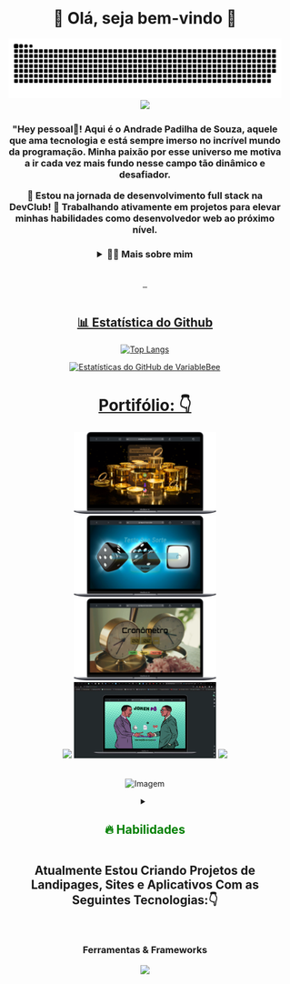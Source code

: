 <div id="user-content-toc">
  <ul align="center">
    <summary><h1 style="display: inline-block">👋  Olá, seja bem-vindo 👋 </h1></summary>
<!--- snake --->
  
  <div align="center">
      <img src="https://github.com/1999AZZAR/1999AZZAR/blob/main/resources/img/grid-snake.svg" alt="snake" /></a>
      <img src="https://resources/img/waving.gif">
  </div>
    <h3>
      "Hey pessoal👋! Aqui é o Andrade Padilha de Souza, aquele que ama tecnologia e está sempre imerso no incrível mundo da programação. Minha paixão por esse universo me motiva a ir cada vez mais fundo nesse campo tão dinâmico e desafiador.

🌱 Estou na jornada de desenvolvimento full stack na DevClub!
🔭 Trabalhando ativamente em projetos para elevar minhas habilidades como desenvolvedor web ao próximo nível.

   </h3>
<!-- Dropdown -->
  <h3>  <details>
      <summary>👨‍💻 Mais sobre mim</summary>
    <br>
      - 💬 Olá, sou Andrade Padilha de Souza, tenho 31 anos, residente em Curitiba/PR. Estou buscando uma transição para uma carreira mais centrada em desenvolvimento web, onde eu possa continuar aprendendo, crescer profissionalmente e compartilhar conhecimento diariamente. Estou preparado para enfrentar novos desafios e contribuir para o sucesso da equipe.
      - ⚡ Gosto de ler um bom livro, além de assistir filmes e jogar videogames nas horas vagas! Acredito que nossos interesses pessoais contribuem para uma percepção mais refinada das coisas e para a resolução de problemas. \o/
  </h3>  </details>
  <br>

 <!-- Links -->
 <a href="https://wa.me/5541998780867">
 <img align="center" alt "logo-whatsapp" src= "https://img.shields.io/badge/WhatsApp-25D366?style=for-the-badge&logo=whatsapp&logoColor=white" />
 <a href= "mailto:andradeade09@gmail.com">
 <img align="center" alt "logo-email" widht="22px" src= "https://img.shields.io/badge/Gmail-D14836?style=for-the-badge&logo=gmail&logoColor=white" />
 <a href ="https://www.linkedin.com/in/andrade-padilha-de-souza-277885269/ ">
 <img align="center" alt "logo-linkedin" widht="22px" src= "https://img.shields.io/badge/LinkedIn-0077B5?style=for-the-badge&logo=linkedin&logoColor=white" />
 <br>
 <br>
   
 <!--<a href="https://www.instagram.com/andradepadilha_dev ">>
   
<!-- Estatísticas do GitHub % das feramentas mais utilizadas  -->
  <h2>📊 Estatística do Github</h2>

  ![Top Langs](https://github-readme-stats.vercel.app/api/top-langs/?username=Andradepadilhadev&theme=blue-green)

<!-- Estatísticas do GitHub -->
  ![Estatísticas do GitHub de VariableBee](https://github-readme-stats.vercel.app/api?username=Andradepadilhadev&show_icons=true&theme=blue-green)

<!-- Portfólio -->
# Portifólio: 👇
 <!-- GIF -->
 <div align="center"> 
  <a  href="https://andrade-conversor-de-moedas-devclub.netlify.app/"><img src="https://github.com/Andradepadilhadev/PROJETO-CONVERSOR-DE-MOEDAS.JS/blob/main/assets/foto-mecboock.png?raw=true" width="250px"></a>
  <a  href="https://andrade-sorteador-devclub.netlify.app/"><img src="https://github.com/Andradepadilhadev/Projeto-Random/blob/main/assets/macbooke.png?raw=true" width="250px"></a>
  <a  href="https://andrade-cronometro-devclub.netlify.app/"><img src="https://github.com/Andradepadilhadev/PROJETO-CRON-METRO/blob/main/css/img/macboock.png?raw=true" width="250px"></a>
 <br>
  <a  href="https://calculadora-devclub.netlify.app/"><img src="https://github.com/Andradepadilhadev/PROJETO-CALCULADORA/blob/main/css/img/gif.gif?raw=true" width="250px"></a>
  <a  href="https://andrade-jokenpo-devclub.netlify.app/"><img src="https://github.com/Andradepadilhadev/PROJETO-JOKENP-/blob/main/img/gif-projeto.gif?raw=true" width="250px"></a>
  <a  href="https://andrade-dragon-ball-devclub.netlify.app/"><img src="https://github.com/Andradepadilhadev/PROJETO-DRAGON-BALL/blob/main/img/gif-apresenta%C3%A7%C3%A3o.gif?raw=true" width="250px"></a>

</div>
<br>

  <p align="left:40px;">
        <img align="center" src="https://github.com/VariableBee/VariableBee/assets/77739311/4e9f41af-6b57-49a7-b15a-74322e96b4d7" alt="Imagem">
      </p>
<details>
  <summary><h2 style="color: green;">🔥 Habilidades</h2></summary>
  <!-- Conteúdo relacionado às habilidades -->
</details>

<!-- Habilidades: Linguagens de Programação -->
  <div style="flex-basis: 48%;">
    <h2>Atualmente Estou Criando Projetos de Landipages, Sites e Aplicativos Com as Seguintes Tecnologias:👇</h2>
    <br>
    
      
  <div style="flex-basis: 48%;">
      <h3>Ferramentas & Frameworks</h3>
      <div align="center">
<img src="https://skillicons.dev/icons?i=html,css,js,git,nodejs,react,sequelize,postgresql,docker,figma,github,vscode&perline=14"/>

<!-- Habilidades: Bibliotecas -->


